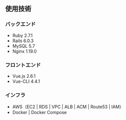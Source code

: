 

## 使用技術

### バックエンド

 - Ruby 2.7.1
 - Rails 6.0.3
 - MySQL 5.7
 - Nginx 1.19.0
 
### フロントエンド
 
 - Vue.js 2.6.1
 - Vue-CLI 4.4.1

### インフラ
 
 - AWS（EC2 | RDS | VPC | ALB | ACM | Route53 | IAM）
 - Docker | Docker Compose
 
